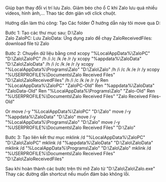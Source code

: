Giúp bạn thay đổi vị trí lưu Zalo.
Giảm béo cho ổ C khi Zalo lưu quá nhiều videos, hình ảnh,...
Thao tác đơn giản với click chuột.

Hướng dẫn làm thủ công:
Tạo Các folder
Ở hướng dẫn này tôi move qua D:

Bước 1:
Tạo các thư mục sau:
D:\Zalo\
Zalo
ZaloPC: Lưu
ZaloData: Ứng dụng zalo để chạy
ZaloReceivedFiles: download file từ Zalo

Bước 2: Chuyển dữ liệu bằng cmd
xcopy "%LocalAppData%\ZaloPC" "D:\Zalo\ZaloPC" /h /i /c /k /e /r /y
xcopy "%appdata%\ZaloData" "D:\Zalo\ZaloData" /h /i /c /k /e /r /y
xcopy "%LocalAppData%\Programs\Zalo" "D:\Zalo\Zalo" /h /i /c /k /e /r /y
xcopy "%USERPROFILE%\Documents\Zalo Received Files" "D:\Zalo\ZaloReceivedFiles" /h /i /c /k /e /r /y
Ren "%LocalAppData%\ZaloPC" "ZaloPC-Old"
Ren "%appdata%\ZaloData" "ZaloData-Old"
Ren "%LocalAppData%\Programs\Zalo" "Zalo-Old"
Ren "%USERPROFILE%\Documents\Zalo Received Files" "Zalo Received Files-Old"

Or
move /-y "%LocalAppData%\ZaloPC" "D:\Zalo"
move /-y "%appdata%\ZaloData" "D:\Zalo"
move /-y "%LocalAppData%\Programs\Zalo" "D:\Zalo"
move /-y "%USERPROFILE%\Documents\Zalo Received Files" "D:\Zalo"

Bước 3: Tạo liên kết thư mục
mklink /d "%LocalAppData%\ZaloPC" "D:\Zalo\ZaloPC"
mklink /d "%appdata%\ZaloData" "D:\Zalo\ZaloData"
mklink /d "%LocalAppData%\Programs\Zalo" "D:\Zalo\Zalo"
mklink /d "%USERPROFILE%\Documents\Zalo Received Files" "D:\Zalo\ZaloReceivedFiles"

Sau khi hoàn thành các bước trên thì mở Zalo từ "D:\Zalo\Zalo\Zalo.exe" Thay các đường dẫn shortcut nếu muốn đảm bảo không lỗi.
